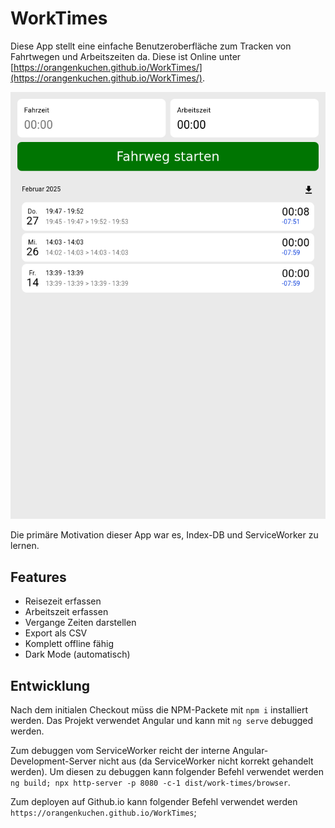# WorkTimes

Diese App stellt eine einfache Benutzeroberfläche zum Tracken von Fahrtwegen und Arbeitszeiten da.
Diese ist Online unter [https://orangenkuchen.github.io/WorkTimes/](https://orangenkuchen.github.io/WorkTimes/).

![Hauptansicht](./ReadMeAssets/Main.png)

Die primäre Motivation dieser App war es, Index-DB und ServiceWorker zu lernen.

## Features

- Reisezeit erfassen
- Arbeitszeit erfassen
- Vergange Zeiten darstellen
- Export als CSV
- Komplett offline fähig
- Dark Mode (automatisch)

## Entwicklung

Nach dem initialen Checkout müss die NPM-Packete mit `npm i` installiert werden.
Das Projekt verwendet Angular und kann mit `ng serve` debugged werden.

Zum debuggen vom ServiceWorker reicht der interne Angular-Development-Server nicht aus (da ServiceWorker nicht korrekt gehandelt werden).
Um diesen zu debuggen kann folgender Befehl verwendet werden `ng build; npx http-server -p 8080 -c-1 dist/work-times/browser`.

Zum deployen auf Github.io kann folgender Befehl verwendet werden `https://orangenkuchen.github.io/WorkTimes`;